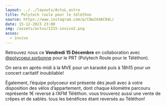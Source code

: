 ```yaml
---
layout: ../../layouts/ActuL.astro
title: Polytech roule pour le téléthon
source: https://www.instagram.com/p/C0w24dAC04L/
date: 15-12-2023 23:00
img: /assets/actus/1215-invivo2.png
assos:
  - invivo
---
```


Retrouvez nous ce __Vendredi 15 Décembre__ en collaboration avec [@polycoeur.sorbonne](https://www.instagram.com/polycoeur.sorbonne/) pour le PRT (Polytech Roule pour le Téléthon).

On sera en après-midi à la MVE pour un karaoké puis à 18h15 pour un concert caritatif inoubliable!

Également, l’équipe polycoeur est présente dès jeudi avec à votre disposition des vélos d’appartement, dont chaque kilomètre parcouru représente 1€ reversé à l’AFM Téléthon. vous trouverez aussi une vente de crêpes et de sablés. tous les bénéfices étant reversés au Téléthon!